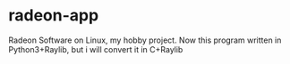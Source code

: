 # radeon-app
Radeon Software on Linux, my hobby project. 
Now this program written in Python3+Raylib, but i will convert it in C+Raylib
